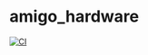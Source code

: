 # amigo_hardware

[![CI](https://github.com/tue-robotics/amigo_hardware/actions/workflows/main.yml/badge.svg)](https://github.com/tue-robotics/amigo_hardware/actions/workflows/main.yml)
